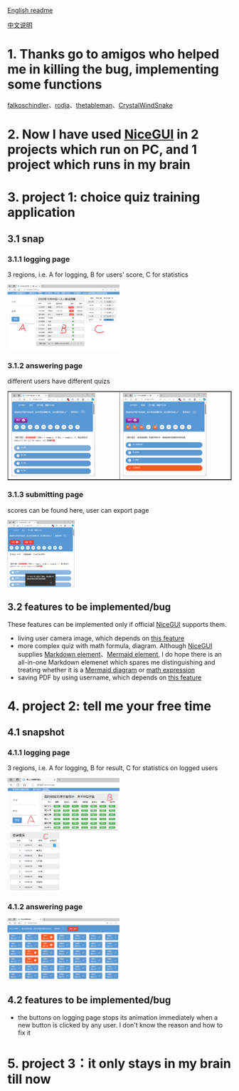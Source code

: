 [English readme](readme.md)

[中文说明](readme_cn.md)

# 1. Thanks go to amigos who helped me in killing the bug, implementing some functions

[falkoschindler](https://github.com/falkoschindler)、[rodja](https://github.com/rodja)、[thetableman](https://github.com/thetableman)、[CrystalWindSnake](https://github.com/CrystalWindSnake)

# 2. Now I have used [NiceGUI](https://nicegui.io/) in 2 projects which run on PC, and 1 project which runs in my brain


# 3. project 1: choice quiz training application
## 3.1 snap
### 3.1.1 logging page
3 regions, i.e. A for logging,  B for users' score, C for statistics

<img src="project1_quizmachine\登录页面.png" width=50%/>

### 3.1.2 answering page
different users have different quizs

  <table border="1">
   <tr>
    <td><img src="project1_quizmachine\宋江答题.png" width=80%/></td>
    <td><img src="project1_quizmachine\吴用答题.png" width=80%/></td>
   </tr>
  </table>


### 3.1.3 submitting page
scores can be found here, user can export page

<img src="project1_quizmachine\宋江提交.png" width=30%/>

## 3.2 features to be implemented/bug
These features can be implemented only if official [NiceGUI](https://nicegui.io/) supports them.
- living user camera image, which depends on [this feature](https://github.com/zauberzeug/nicegui/discussions/2010)
- more complex quiz with math formula, diagram. Although [NiceGUI](https://nicegui.io/) supplies [Markdown element](https://nicegui.io/documentation/section_text_elements#markdown_element)、[Mermaid element](https://nicegui.io/documentation/section_text_elements#mermaid_diagrams), I do hope there is an all-in-one Markdown elemenet which spares me distinguishing and treating whether it is a [Mermaid diagram](https://nicegui.io/documentation/section_text_elements#mermaid_diagrams) or [math expression](https://github.com/zauberzeug/nicegui/discussions/696)
- saving PDF by using username, which depends on [this feature](https://github.com/zauberzeug/nicegui/discussions/2140)



# 4. project 2: tell me your free time
## 4.1 snapshot
### 4.1.1 logging page
3 regions, i.e. A for logging,  B for result, C for statistics on logged users

<img src="project2_tellmeyourfreetime\登录页面.png" width=50%/>

### 4.1.2 answering page

<img src="project2_tellmeyourfreetime\选择页面.png" width=50%/>


## 4.2 features to be implemented/bug
- the buttons on logging page stops its animation immediately when a new button is clicked by any user. I don't know the reason and how to fix it

# 5. project 3：it only stays in my brain till now
